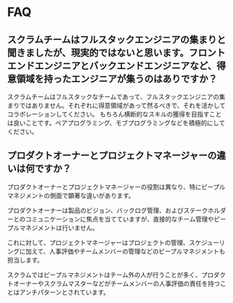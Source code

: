# FAQ

## スクラムチームはフルスタックエンジニアの集まりと聞きましたが、現実的ではないと思います。フロントエンドエンジニアとバックエンドエンジニアなど、得意領域を持ったエンジニアが集うのはありですか？

スクラムチームはフルスタックなチームであって、フルスタックエンジニアの集まりではありません。それぞれに得意領域があって然るべきで、それを活かしてコラボレーションしてください。
もちろん横断的なスキルの獲得を目指すことは良いことです。ペアプログラミング、モブプログラミングなどを積極的にしてください。

## プロダクトオーナーとプロジェクトマネージャーの違いは何ですか？

プロダクトオーナーとプロジェクトマネージャーの役割は異なり、特にピープルマネジメントの側面で顕著な違いがあります。

プロダクトオーナーは製品のビジョン、バックログ管理、およびステークホルダーとのコミュニケーションに焦点を当てていますが、直接的なチーム管理やピープルマネジメントは行いません。

これに対して、プロジェクトマネージャーはプロジェクトの管理、スケジューリングに加えて、人事評価やチームメンバーの管理などのピープルマネジメントも担当します。

スクラムではピープルマネジメントはチーム外の人が行うことが多く、プロダクトオーナーやスクラムマスターなどがチームメンバーの人事評価の責任を持つことはアンチパターンとされています。
